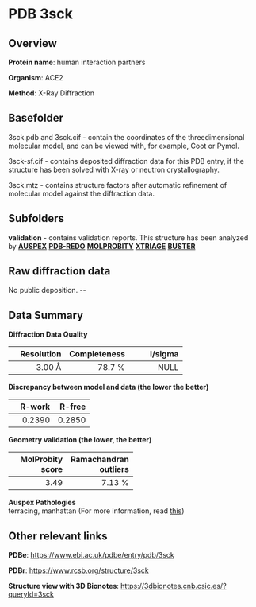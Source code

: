 # PDB 3sck

## Overview

**Protein name**: human interaction partners

**Organism**: ACE2

**Method**: X-Ray Diffraction

## Basefolder

3sck.pdb and 3sck.cif - contain the coordinates of the threedimensional molecular model, and can be viewed with, for example, Coot or Pymol.

3sck-sf.cif - contains deposited diffraction data for this PDB entry, if the structure has been solved with X-ray or neutron crystallography.

3sck.mtz - contains structure factors after automatic refinement of molecular model against the diffraction data.

## Subfolders





**validation** - contains validation reports. This structure has been analyzed by [**AUSPEX**](https://github.com/thorn-lab/coronavirus_structural_task_force/tree/master/pdb/human_interaction_partners/ACE2/3sck/validation/auspex) [**PDB-REDO**](https://github.com/thorn-lab/coronavirus_structural_task_force/tree/master/pdb/human_interaction_partners/ACE2/3sck/validation/pdb-redo) [**MOLPROBITY**](https://github.com/thorn-lab/coronavirus_structural_task_force/tree/master/pdb/human_interaction_partners/ACE2/3sck/validation/molprobity) [**XTRIAGE**](https://github.com/thorn-lab/coronavirus_structural_task_force/blob/master/pdb/human_interaction_partners/ACE2/3sck/validation/Xtriage_output.log) [**BUSTER**](https://www.globalphasing.com/buster/wiki/index.cgi?Covid19Pdb3SCK)

## Raw diffraction data

No public deposition. --<br> 

## Data Summary
**Diffraction Data Quality**

|   | Resolution | Completeness| I/sigma |
|---|-------------:|----------------:|--------------:|
|   |3.00 Å|78.7  %|<img width=50/>NULL |

**Discrepancy between model and data (the lower the better)**

|   | **R-work**| **R-free**   
|---|-------------:|----------------:|           
||  0.2390|  0.2850|

**Geometry validation (the lower, the better)**

|   |**MolProbity<br>score**| **Ramachandran<br>outliers** 
|---|-------------:|----------------:|
||  3.49|  7.13 %|

**Auspex Pathologies**<br> terracing, manhattan (For more information, read [this](https://github.com/thorn-lab/coronavirus_structural_task_force/blob/master/pdb/human_interaction_partners/ACE2/3sck/validation/auspex/3sck_auspex_comments.txt))

 



## Other relevant links 
**PDBe**:  https://www.ebi.ac.uk/pdbe/entry/pdb/3sck
 
**PDBr**: https://www.rcsb.org/structure/3sck 

**Structure view with 3D Bionotes**: https://3dbionotes.cnb.csic.es/?queryId=3sck

